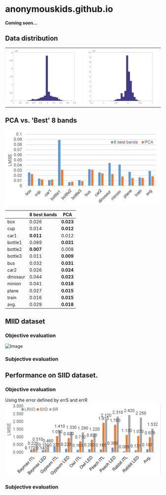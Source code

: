 # anonymouskids.github.io
**Coming soon...**

## Data distribution

<table><tr>
<td><img src=mit_refl_distri.png border=0></td>
<td><img src=refl_distribution.png border=0></td>
</tr></table>

## PCA vs. 'Best' 8 bands
![Image](bestbanddata.png)

<table class="tableizer-table">
<thead><tr class="tableizer-firstrow"><th></th><th>8 best bands</th><th>PCA</th></tr></thead><tbody>
 <tr><td>box</td><td>0.026 </td><td><strong>0.023 </strong></td></tr>
 <tr><td>cup </td><td>0.014 </td><td><strong>0.012 </strong> </td></tr>
 <tr><td>car1</td><td><strong>0.011 </strong></td><td>0.012 </td></tr>
 <tr><td>bottle1 </td><td>0.089 </td><td><strong>0.031 </strong> </td></tr>
 <tr><td>bottle2</td><td><strong>0.007 </strong> </td><td>0.008 </td></tr>
 <tr><td>bottle3</td><td>0.011 </td><td><strong>0.009 </strong> </td></tr>
 <tr><td>bus </td><td>0.032 </td><td><strong>0.031 </strong> </td></tr>
 <tr><td>car2</td><td>0.026 </td><td><strong>0.024 </strong> </td></tr>
 <tr><td>dinosaur </td><td>0.044 </td><td><strong>0.023 </strong></td></tr>
 <tr><td>minion </td><td>0.041 </td><td><strong>0.018 </strong> </td></tr>
 <tr><td>plane</td><td>0.027 </td><td><strong>0.015 </strong> </td></tr>
 <tr><td>train</td><td>0.016 </td><td><strong>0.015 </strong> </td></tr>
 <tr><td>avg. </td><td>0.029 </td><td><strong>0.018 </strong> </td></tr>
</tbody></table>

## MIID dataset
### Objective evaluation
![Image](miid.png)
### Subjective evaluation


## Performance on SIID dataset.
### Objective evaluation
Using the error defined by errS and errR
![Image](siid.png)
### Subjective evaluation

